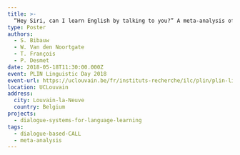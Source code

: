 ```yaml
---
title: >-
  “Hey Siri, can I learn English by talking to you?” A meta-analysis of dialogue-based CALL
type: Poster
authors:
  - S. Bibauw
  - W. Van den Noortgate
  - T. François
  - P. Desmet
date: 2018-05-18T11:30:00.000Z
event: PLIN Linguistic Day 2018
event-url: https://uclouvain.be/fr/instituts-recherche/ilc/plin/plin-linguistic-day-2018.html
location: UCLouvain
address:
  city: Louvain-la-Neuve
  country: Belgium
projects:
  - dialogue-systems-for-language-learning
tags:
  - dialogue-based-CALL
  - meta-analysis
---
```

